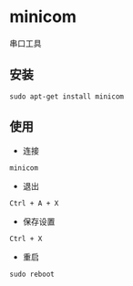 # minicom

串口工具

## 安装
```shell
sudo apt-get install minicom
```

## 使用
- 连接
```shell
minicom
```

- 退出
```
Ctrl + A + X
```

- 保存设置
```
Ctrl + X
```

- 重启
```
sudo reboot
```

